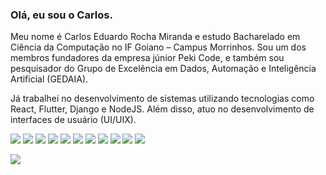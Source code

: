 ### Olá, eu sou o Carlos.
Meu nome é Carlos Eduardo Rocha Miranda e estudo Bacharelado em Ciência da Computação no IF Goiano – Campus Morrinhos. 
Sou um dos membros fundadores da empresa júnior Peki Code, e também sou pesquisador do Grupo de Excelência em Dados, Automação e Inteligência Artificial (GEDAIA).

Já trabalhei no desenvolvimento de sistemas utilizando tecnologias como React, Flutter, Django e NodeJS. Além disso, atuo no desenvolvimento de interfaces de usuário (UI/UIX). 


<img src="https://img.shields.io/badge/HTML5-E34F26?style=for-the-badge&logo=html5&logoColor=white">  <img src="https://img.shields.io/badge/CSS3-1572B6?style=for-the-badge&logo=css3&logoColor=white"> <img src="https://img.shields.io/badge/JavaScript-F7DF1E?style=for-the-badge&logo=javascript&logoColor=black"> <img src="https://img.shields.io/badge/React-20232A?style=for-the-badge&logo=react&logoColor=61DAFB"> <img src="https://img.shields.io/badge/TypeScript-007ACC?style=for-the-badge&logo=typescript&logoColor=white"> <img src="https://img.shields.io/badge/Python-14354C?style=for-the-badge&logo=python&logoColor=white"> <img src="https://img.shields.io/badge/Node-43853D?style=for-the-badge&logo=nodedotjs&logoColor=white"> <img src="https://img.shields.io/badge/Java-EB2C2C?style=for-the-badge&logo=java&logoColor=black">  <img src="https://img.shields.io/badge/Figma-F24E1E?style=for-the-badge&logo=figma&logoColor=white"> <img src="https://img.shields.io/badge/Flutter-5EC8F8?style=for-the-badge&logo=flutter&logoColor=white"> <img src="https://img.shields.io/badge/Git-F05032?style=for-the-badge&logo=git&logoColor=white"> 

 <a href="https://www.linkedin.com/in/carloserm/"><img src="https://img.shields.io/badge/LinkedIn-0077B5?style=for-the-badge&logo=linkedin&logoColor=white"></a> 
